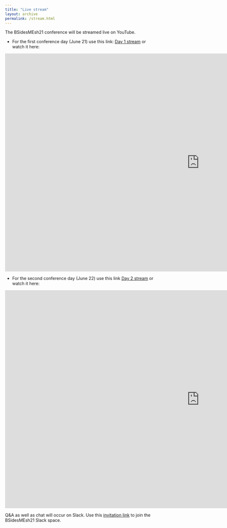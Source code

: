 ```yaml
---
title: "Live stream"
layout: archive
permalink: /stream.html
---
```


The BSidesMEsh21 conference will be streamed live on YouTube. 
- For the first conference day (June 21) use this link:
[Day 1 stream](https://youtu.be/Ta6GvQRq9Z0)
or watch it here:

<iframe title="BSidesMEsh21 Day 1" src="https://www.youtube.com/embed/Ta6GvQRq9Z0" width="1280" height="720" frameborder="0" allowfullscreen="allowfullscreen"></iframe>

- For the second conference day (June 22) use this link [Day 2 stream](https://youtu.be/k1pY-cQMJwQ) or watch it here:

<iframe title="BSidesMEsh21 Day 1" src="https://www.youtube.com/embed/k1pY-cQMJwQ" width="1280" height="720" frameborder="0" allowfullscreen="allowfullscreen"></iframe>

Q&A as well as chat will occur on Slack. 
Use this [invitation link](https://join.slack.com/t/bsidesmesh21/shared_invite/zt-ru611red-90Xyxk~SsCbPgu9GgAmSMA) to join the BSidesMEsh21 Slack space.
